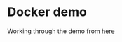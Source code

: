 # Docker demo

Working through the demo from [here](https://auth0.com/blog/load-balancing-nodejs-applications-with-nginx-and-docker/)
